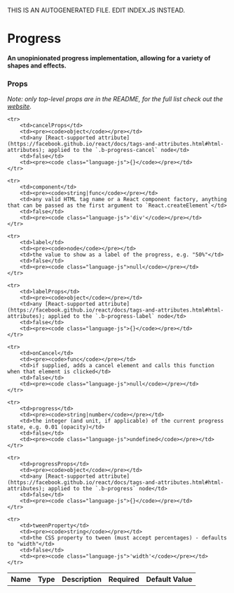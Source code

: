 THIS IS AN AUTOGENERATED FILE. EDIT INDEX.JS INSTEAD.

# Progress
__An unopinionated progress implementation, allowing for a variety of shapes and effects.__

### Props

_Note: only top-level props are in the README, for the full list check out the [website](http://boundless.js.org/Progress#props)._

<table>
    <tr>
        <th>Name</th>
        <th>Type</th>
        <th>Description</th>
        <th>Required</th>
        <th>Default Value</th>
    </tr>
    
    <tr>
        <td>cancelProps</td>
        <td><pre><code>object</code></pre></td>
        <td>any [React-supported attribute](https://facebook.github.io/react/docs/tags-and-attributes.html#html-attributes); applied to the `.b-progress-cancel` node</td>
        <td>false</td>
        <td><pre><code class="language-js">{}</code></pre></td>
    </tr>
    
    <tr>
        <td>component</td>
        <td><pre><code>string|func</code></pre></td>
        <td>any valid HTML tag name or a React component factory, anything that can be passed as the first argument to `React.createElement`</td>
        <td>false</td>
        <td><pre><code class="language-js">'div'</code></pre></td>
    </tr>
    
    <tr>
        <td>label</td>
        <td><pre><code>node</code></pre></td>
        <td>the value to show as a label of the progress, e.g. "50%"</td>
        <td>false</td>
        <td><pre><code class="language-js">null</code></pre></td>
    </tr>
    
    <tr>
        <td>labelProps</td>
        <td><pre><code>object</code></pre></td>
        <td>any [React-supported attribute](https://facebook.github.io/react/docs/tags-and-attributes.html#html-attributes); applied to the `.b-progress-label` node</td>
        <td>false</td>
        <td><pre><code class="language-js">{}</code></pre></td>
    </tr>
    
    <tr>
        <td>onCancel</td>
        <td><pre><code>func</code></pre></td>
        <td>if supplied, adds a cancel element and calls this function when that element is clicked</td>
        <td>false</td>
        <td><pre><code class="language-js">null</code></pre></td>
    </tr>
    
    <tr>
        <td>progress</td>
        <td><pre><code>string|number</code></pre></td>
        <td>the integer (and unit, if applicable) of the current progress state, e.g. 0.01 (opacity)</td>
        <td>false</td>
        <td><pre><code class="language-js">undefined</code></pre></td>
    </tr>
    
    <tr>
        <td>progressProps</td>
        <td><pre><code>object</code></pre></td>
        <td>any [React-supported attribute](https://facebook.github.io/react/docs/tags-and-attributes.html#html-attributes); applied to the `.b-progress` node</td>
        <td>false</td>
        <td><pre><code class="language-js">{}</code></pre></td>
    </tr>
    
    <tr>
        <td>tweenProperty</td>
        <td><pre><code>string</code></pre></td>
        <td>the CSS property to tween (must accept percentages) - defaults to "width"</td>
        <td>false</td>
        <td><pre><code class="language-js">'width'</code></pre></td>
    </tr>
    
</table>
